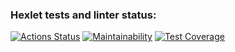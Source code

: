 ### Hexlet tests and linter status:
[![Actions Status](https://github.com/DaniyarMashayev/java-project-78/actions/workflows/hexlet-check.yml/badge.svg)](https://github.com/DaniyarMashayev/java-project-78/actions)
[![Maintainability](https://api.codeclimate.com/v1/badges/0100e98a4ae21ecf26b0/maintainability)](https://codeclimate.com/github/DaniyarMashayev/java-project-78/maintainability)
[![Test Coverage](https://api.codeclimate.com/v1/badges/0100e98a4ae21ecf26b0/test_coverage)](https://codeclimate.com/github/DaniyarMashayev/java-project-78/test_coverage)
